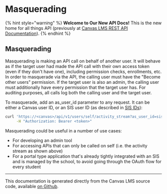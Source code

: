 # Masquerading

{% hint style="warning" %}
**Welcome to Our New API Docs!** This is the new home for all things API (previously at [Canvas LMS REST API Documentation](https://api.instructure.com)).
{% endhint %}

## Masquerading

Masquerading is making an API call on behalf of another user. It will behave as if the target user had made the API call with their own access token (even if they don't have one), including permission checks, enrollments, etc. In order to masquerade via the API, the calling user must have the "Become other users" permission. If the target user is also an admin, the calling user must additionally have every permission that the target user has. For auditing purposes, all calls log both the calling user and the target user.

To masquerade, add an as\_user\_id parameter to any request. It can be either a Canvas user ID, or an SIS user ID (as described in [SIS IDs](file.object_ids)):

```bash
curl 'https://<canvas>/api/v1/users/self/activity_stream?as_user_id=sis_user_id:brian' \
     -H "Authorization: Bearer <token>"
```

Masquerading could be useful in a number of use cases:

* For developing an admin tool
* For accessing APIs that can only be called on self (i.e. the activity stream as shown above)
* For a portal type application that's already tightly integrated with an SIS and is managed by the school, to avoid going through the OAuth flow for every student

***

This documentation is generated directly from the Canvas LMS source code, available [on Github](https://github.com/instructure/canvas-lms).
